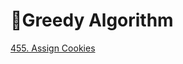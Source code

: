 # 🚀Greedy Algorithm
<a href="https://github.com/Shubx10/algorithms/blob/main/Greedy/455.%20AssignCookies.cpp">455. Assign Cookies</a><br>
